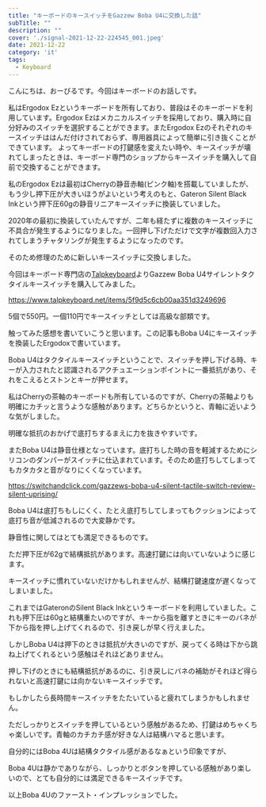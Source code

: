 ```yaml
---
title: "キーボードのキースイッチをGazzew Boba U4に交換した話"
subTitle: ""
description: ""
cover: './signal-2021-12-22-224545_001.jpeg'
date: 2021-12-22
category: 'it'
tags:
  - Keyboard
---
```



こんにちは、おーびるです。今回はキーボードのお話しです。

私はErgodox Ezというキーボードを所有しており、普段はそのキーボードを利用しています。Ergodox Ezはメカニカルスイッチを採用しており、購入時に自分好みのスイッチを選択することができます。またErgodox Ezのそれぞれのキースイッチははんだ付けされておらず、専用器具によって簡単に引き抜くことができています。
よってキーボードの打鍵感を変えたい時や、キースイッチが壊れてしまったときは、キーボード専門のショップからキースイッチを購入して自前で交換することができます。

私のErgodox Ezは最初はCherryの静音赤軸(ピンク軸)を搭載していましたが、もう少し押下圧が大きいほうがよいという考えのもと、Gateron Silent Black Inkという押下圧60gの静音リニアキースイッチに換装していました。

2020年の最初に換装していたんですが、二年も経たずに複数のキースイッチに不具合が発生するようになりました。一回押し下げただけで文字が複数回入力されてしまうチャタリングが発生するようになったのです。

そのため修理のために新しいキースイッチに交換しました。

今回はキーボード専門店の[Talpkeyboard](https://www.talpkeyboard.net/)よりGazzew Boba U4サイレントタクタイルキースイッチを購入してみました。

https://www.talpkeyboard.net/items/5f9d5c6cb00aa351d3249696

5個で550円。一個110円でキースイッチとしては高級な部類です。

触ってみた感想を書いていこうと思います。この記事もBoba U4にキースイッチを換装したErgodoxで書いています。

Boba U4はタクタイルキースイッチということで、スイッチを押し下げる時、キーが入力されたと認識されるアクチュエーションポイントに一番抵抗があり、それをこえるとストンとキーが押せます。

私はCherryの茶軸のキーボードも所有しているのですが、Cherryの茶軸よりも明確にカチッと言うような感触があります。どちらかというと、青軸に近いような気がしました。

明確な抵抗のおかげで底打ちするまえに力を抜きやすいです。

またBoba U4は静音仕様となっています。底打ちした時の音を軽減するためにシリコンのダンパーがスイッチに仕込まれています。そのため底打ちしてしまってもカタカタと音がなりにくくなっています。

https://switchandclick.com/gazzews-boba-u4-silent-tactile-switch-review-silent-uprising/

Boba U4は底打ちもしにくく、たとえ底打ちしてしまってもクッションによって底打ち音が低減されるので大変静かです。

静音性に関してはとても満足できるものです。

ただ押下圧が62gで結構抵抗があります。高速打鍵には向いていないように感じます。

キースイッチに慣れていないだけかもしれませんが、結構打鍵速度が遅くなってしまいました。

これまではGateronのSilent Black Inkというキーボードを利用していました。これも押下圧は60gと結構重たいのですが、キーから指を離すときにキーのバネが下から指を押し上げてくれるので、引き戻しが早く行えました。

しかしBoba U4は押下のときは抵抗が大きいのですが、戻ってくる時は下から跳ね上げてくれるという感触はそれほどありません。

押し下げのときにも結構抵抗があるのに、引き戻しにバネの補助がそれほど得られないと高速打鍵には向かないキースイッチです。

もしかしたら長時間キースイッチをたたいていると疲れてしまうかもしれません。

ただしっかりとスイッチを押しているという感触があるため、打鍵はめちゃくちゃ楽しいです。青軸のカチカチ感が好きな人は結構ハマると思います。

自分的にはBoba 4Uは結構タクタイル感があるなぁという印象ですが、

Boba 4Uは静かでありながら、しっかりとボタンを押している感触があり楽しいので、とても自分的には満足できるキースイッチです。

以上Boba 4Uのファースト・インプレッションでした。
